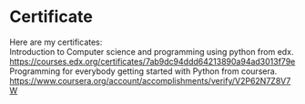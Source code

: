 # Certificate
Here are my certificates:  
Introduction to Computer science and programming using python from edx.
https://courses.edx.org/certificates/7ab9dc94ddd64213890a94ad3013f79e  
Programming for everybody getting started with Python from coursera.
https://www.coursera.org/account/accomplishments/verify/V2P62N7Z8V7W
